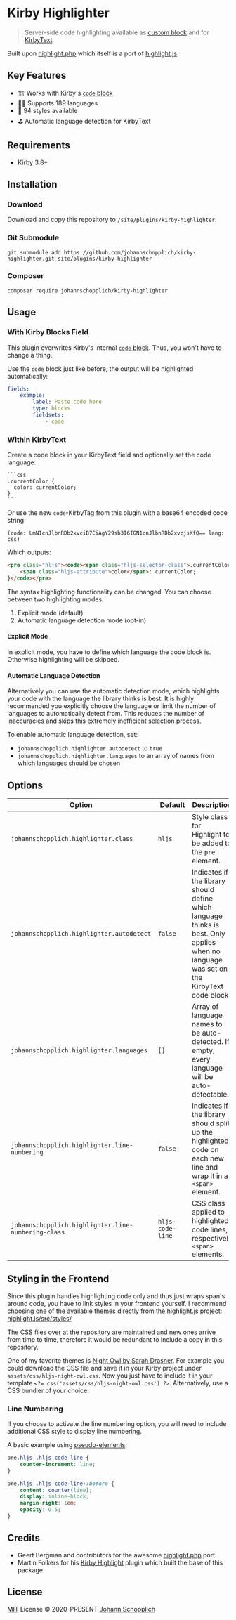 # Kirby Highlighter

> Server-side code highlighting available as [custom block](https://getkirby.com/docs/reference/panel/fields/blocks) and for [KirbyText](https://getkirby.com/docs/guide/content/text-formatting#kirbytext).

Built upon [highlight.php](http://www.highlightjs.org) which itself is a port of [highlight.js](http://www.highlightjs.org).

## Key Features

- 🏗 Works with Kirby's [`code` block](https://getkirby.com/docs/reference/panel/blocks/code)
- 🏳️‍🌈 Supports 189 languages
- 💫 94 styles available
- ⛳️ Automatic language detection for KirbyText

## Requirements

- Kirby 3.8+

## Installation

### Download

Download and copy this repository to `/site/plugins/kirby-highlighter`.

### Git Submodule

```
git submodule add https://github.com/johannschopplich/kirby-highlighter.git site/plugins/kirby-highlighter
```

### Composer

```
composer require johannschopplich/kirby-highlighter
```

## Usage

### With Kirby Blocks Field

This plugin overwrites Kirby's internal [`code` block](https://getkirby.com/docs/reference/panel/blocks/code). Thus, you won't have to change a thing.

Use the `code` block just like before, the output will be highlighted automatically:

```yaml
fields:
    example:
        label: Paste code here
        type: blocks
        fieldsets:
            - code
```

### Within KirbyText

Create a code block in your KirbyText field and optionally set the code language:

<pre lang="no-highlight"><code>```css
.currentColor {
  color: currentColor;
}
```
</code></pre>

Or use the new `code`-KirbyTag from this plugin with a base64 encoded code string:

```
(code: LmN1cnJlbnRDb2xvciB7CiAgY29sb3I6IGN1cnJlbnRDb2xvcjsKfQ== lang: css)
```

Which outputs:

```html
<pre class="hljs"><code><span class="hljs-selector-class">.currentColor</span> {
    <span class="hljs-attribute">color</span>: currentColor;
}</code></pre>
```

The syntax highlighting functionality can be changed. You can choose between two highlighting modes:

1. Explicit mode (default)
2. Automatic language detection mode (opt-in)

#### Explicit Mode

In explicit mode, you have to define which language the code block is. Otherwise highlighting will be skipped.

#### Automatic Language Detection

Alternatively you can use the automatic detection mode, which highlights your code with the language the library thinks is best. It is highly recommended you explicitly choose the language or limit the number of languages to automatically detect from. This reduces the number of inaccuracies and skips this extremely inefficient selection process.

To enable automatic language detection, set:

-   `johannschopplich.highlighter.autodetect` to `true`
-   `johannschopplich.highlighter.languages` to an array of names from which languages should be chosen

## Options

| Option                                              |  Default         | Description                                                                                                                              |
| --------------------------------------------------- | ---------------- | ---------------------------------------------------------------------------------------------------------------------------------------- |
| `johannschopplich.highlighter.class`                | `hljs`           | Style class for Highlight to be added to the `pre` element.                                                                              |
| `johannschopplich.highlighter.autodetect`           | `false`          | Indicates if the library should define which language thinks is best. Only applies when no language was set on the KirbyText code block. |
| `johannschopplich.highlighter.languages`            | `[]`             | Array of language names to be auto-detected. If empty, every language will be auto-detectable.                                           |
| `johannschopplich.highlighter.line-numbering`       | `false`          | Indicates if the library should split up the highlighted code on each new line and wrap it in a `<span>` element.                        |
| `johannschopplich.highlighter.line-numbering-class` | `hljs-code-line` | CSS class applied to highlighted code lines, respectively `<span>` elements.                                                             |

## Styling in the Frontend

Since this plugin handles highlighting code only and thus just wraps span's around code, you have to link styles in your frontend yourself. I recommend choosing one of the available themes directly from the highlight.js project: [highlight.js/src/styles/](https://github.com/highlightjs/highlight.js/tree/master/src/styles)

The CSS files over at the repository are maintained and new ones arrive from time to time, therefore it would be redundant to include a copy in this repository.

One of my favorite themes is [Night Owl by Sarah Drasner](https://github.com/highlightjs/highlight.js/blob/master/src/styles/night-owl.css).
For example you could download the CSS file and save it in your Kirby project under `assets/css/hljs-night-owl.css`. Now you just have to include it in your template `<?= css('assets/css/hljs-night-owl.css') ?>`. Alternatively, use a CSS bundler of your choice.

### Line Numbering

If you choose to activate the line numbering option, you will need to include additional CSS style to display line numbering.

A basic example using [pseudo-elements](https://developer.mozilla.org/en-US/docs/Web/CSS/Pseudo-elements):

```css
pre.hljs .hljs-code-line {
    counter-increment: line;
}

pre.hljs .hljs-code-line::before {
    content: counter(line);
    display: inline-block;
    margin-right: 1em;
    opacity: 0.5;
}
```

## Credits

- Geert Bergman and contributors for the awesome [highlight.php](https://github.com/scrivo/highlight.php) port.
- Martin Folkers for his [Kirby Highlight](https://github.com/S1SYPHOS/kirby3-highlight) plugin which built the base of this package.

## License

[MIT](./LICENSE) License © 2020-PRESENT [Johann Schopplich](https://github.com/johannschopplich)
